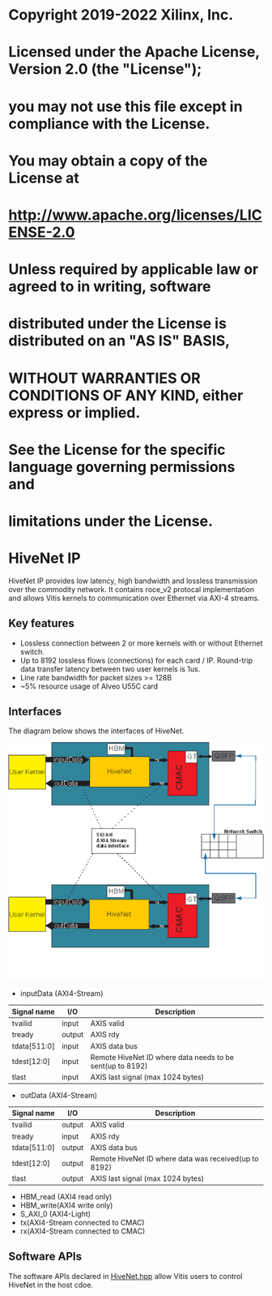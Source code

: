 # Copyright 2019-2022 Xilinx, Inc.
#
# Licensed under the Apache License, Version 2.0 (the "License");
# you may not use this file except in compliance with the License.
# You may obtain a copy of the License at
#
#     http://www.apache.org/licenses/LICENSE-2.0
#
# Unless required by applicable law or agreed to in writing, software
# distributed under the License is distributed on an "AS IS" BASIS,
# WITHOUT WARRANTIES OR CONDITIONS OF ANY KIND, either express or implied.
# See the License for the specific language governing permissions and
# limitations under the License.

# HiveNet IP

HiveNet IP provides low latency, high bandwidth and lossless transmission over the commodity network. It contains roce_v2 protocal implementation and allows Vitis kernels to communication over Ethernet via AXI-4 streams. 

## Key features

* Lossless connection between 2 or more kernels with or without Ethernet switch.
* Up to 8192 lossless flows (connections) for each card / IP. Round-trip data transfer latency between two user kernels is 1us.
* Line rate bandwidth for packet sizes >= 128B
* ~5% resource usage of Alveo U55C card


## Interfaces

The diagram below shows the interfaces of HiveNet.

![](../../img/hivenet.png) 

* inputData (AXI4-Stream)

| Signal name  | I/O    | Description |
|--------------|--------|-------------|
| tvailid      | input  | AXIS valid |
| tready       | output | AXIS rdy   |
| tdata[511:0] | input  | AXIS data bus |
| tdest[12:0]  | input  | Remote HiveNet ID where data needs to be sent(up to 8192) |
| tlast        | input  | AXIS last signal (max 1024 bytes) |

* outData (AXI4-Stream)

| Signal name  | I/O    | Description |
|--------------|--------|-------------|
| tvailid      | output | AXIS valid |
| tready       | input  | AXIS rdy   |
| tdata[511:0] | output | AXIS data bus |
| tdest[12:0]  | output | Remote HiveNet ID where data was received(up to 8192) |
| tlast        | output | AXIS last signal (max 1024 bytes) |

* HBM_read (AXI4 read only)
* HBM_write(AXI4 write only)
* S_AXI_0 (AXI4-Light)
* tx(AXI4-Stream connected to CMAC)
* rx(AXI4-Stream connected to CMAC)

## Software APIs

The software APIs declared in [HiveNet.hpp](sw/include/HiveNet.hpp) allow Vitis users to control HiveNet in the host cdoe. 


